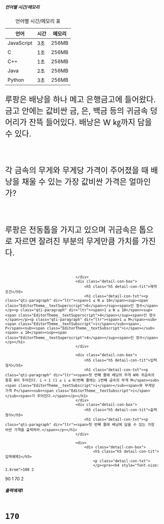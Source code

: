<div id="study_tab1" class="tab__pane tab-active" role="tabpanel" aria-labelledby="study_tab1" aria-hidden="false">
                                    <div class="detail-con-box">
                                        <h5 class="h5 detail-con-tit">언어별 시간/메모리</h5>
                                        <div class="table-wrap">
                                            <table class="table">
                                                <caption>언어별 시간/메모리 표</caption>
                                                <thead>
                                                <tr>
                                                    <th scope="col" id="t-lang">언어</th>
                                                    <th scope="col" id="t-time">시간</th>
                                                    <th scope="col" id="t-memory">메모리</th>
                                                </tr>
                                                </thead>
                                                <tbody>
                                                <tr>
                                                    <td headers="t-lang">JavaScript</td>
                                                    <td headers="t-time">3초</td>
                                                    <td headers="t-memory">256MB</td>
                                                </tr>
                                                <tr>
                                                    <td headers="t-lang">C</td>
                                                    <td headers="t-time">1초</td>
                                                    <td headers="t-memory">256MB</td>
                                                </tr>
                                                <tr>
                                                    <td headers="t-lang">C++</td>
                                                    <td headers="t-time">1초</td>
                                                    <td headers="t-memory">256MB</td>
                                                </tr>
                                                <tr>
                                                    <td headers="t-lang">Java</td>
                                                    <td headers="t-time">2초</td>
                                                    <td headers="t-memory">256MB</td>
                                                </tr>
                                                <tr>
                                                    <td headers="t-lang">Python</td>
                                                    <td headers="t-time">3초</td>
                                                    <td headers="t-memory">256MB</td>
                                                </tr>
                                                </tbody>
                                            </table>
                                        </div>
                                        <div>
                                            <p class="detail-con-txt">
                                            </p><div style="font-size: 1.6rem"><p class="qti-paragraph" dir="ltr"><span>루팡은 배낭을 하나 메고 은행금고에 들어왔다. 금고 안에는 값비싼 금, 은, 백금 등의 귀금속 덩어리가 잔뜩 들어있다. 배낭은 W ㎏까지 담을 수 있다.</span></p><p class="qti-paragraph" dir="ltr"><br></p><p class="qti-paragraph" dir="ltr"><span>각 금속의 무게와 무게당 가격이 주어졌을 때 배낭을 채울 수 있는 가장 값비싼 가격은 얼마인가?</span></p><p class="qti-paragraph" dir="ltr"><br></p><p class="qti-paragraph" dir="ltr"><span>루팡은 전동톱을 가지고 있으며 귀금속은 톱으로 자르면 잘려진 부분의 무게만큼 가치를 가진다.</span></p></div>
                                        </div>
                                        <!-- 공백 추가 -->
                                        <div style="height: 1rem;"></div>
                                        <!-- 문제 설명 (SQL) -->
                                        
                                    </div>
                                    <div class="detail-con-box">
                                        <h5 class="h5 detail-con-tit">제약조건</h5>
                                        <h1 class="detail-con-txt"><p class="qti-paragraph" dir="ltr"><span>1 ≤ N ≤ 10</span><sup><span class="EditorTheme__textSuperscript">6</span></sup><span>인 정수</span></p><p class="qti-paragraph" dir="ltr"><span>1 ≤ W ≤ 10</span><sup><span class="EditorTheme__textSuperscript">4</span></sup><span>인 정수</span></p><p class="qti-paragraph" dir="ltr"><span>1 ≤ M</span><sub><span class="EditorTheme__textSubscript">i</span></sub><span>, P</span><sub><span class="EditorTheme__textSubscript">i</span></sub><span> ≤ 10</span><sup><span class="EditorTheme__textSuperscript">4</span></sup><span>인 정수</span></p></h1>
                                    </div>

                                    <div class="detail-con-box">
                                        <h5 class="h5 detail-con-tit">입력형식</h5>
                                        <h1 class="detail-con-txt"><p class="qti-paragraph" dir="ltr"><span>첫 번째 줄에 배낭의 무게 W와 귀금속의 종류 N이 주어진다. i + 1 (1 ≤ i ≤ N)번째 줄에는 i번째 금속의 무게 M</span><sub><span class="EditorTheme__textSubscript">i</span></sub><span>와 무게당 가격 P</span><sub><span class="EditorTheme__textSubscript">i</span></sub><span>가 주어진다.</span></p></h1>
                                    </div>
                                    <div class="detail-con-box">
                                        <h5 class="h5 detail-con-tit">출력형식</h5>
                                        <h1 class="detail-con-txt"><p class="qti-paragraph" dir="ltr"><span>첫 번째 줄에 배낭에 담을 수 있는 가장 비싼 가격을 출력하라.</span></p></h1>
                                    </div>

                                    <div>
                                        <div class="detail-con-box">
                                            <h5 class="h5 detail-con-tit">입력예제1</h5>
                                            <p class="detail-con-txt">
                                            </p><pre><h4 style="font-size: 1.6rem">100 2
90 1
70 2</h4></pre>
                                        </div>
                                        <div class="detail-con-box">
                                            <h5 class="h5 detail-con-tit">출력예제1</h5>
                                            <p class="detail-con-txt">
                                            </p><pre><h4 style="font-size: 1.6rem">170</h4></pre>
                                        </div>
                                    </div>
                                </div>